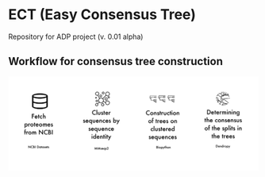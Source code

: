 # ECT (Easy Consensus Tree)
Repository for ADP project (v. 0.01 alpha)

## Workflow for consensus tree construction

![pipeline](img/pipeline.png)

